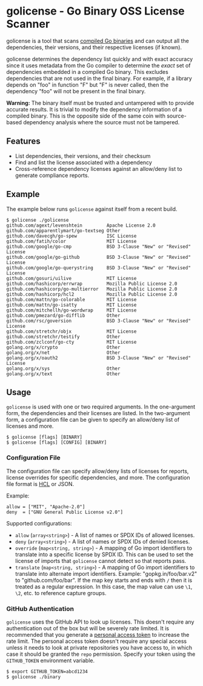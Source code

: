 # golicense - Go Binary OSS License Scanner

golicense is a tool that scans [compiled Go binaries](https://golang.org/)
and can output all the dependencies, their versions, and their respective
licenses (if known).

golicense determines the dependency list quickly and with exact accuracy
since it uses metadata from the Go compiler to determine the _exact_ set of
dependencies embedded in a compiled Go binary. This excludes dependencies that
are not used in the final binary. For example, if a library depends on "foo"
in function "F" but "F" is never called, then the dependency "foo" will not
be present in the final binary.

**Warning:** The binary itself must be trusted and untampered with to provide
accurate results. It is trivial to modify the dependency information of a
compiled binary. This is the opposite side of the same coin with source-based
dependency analysis where the source must not be tampered.

## Features

  * List dependencies, their versions, and their checksum
  * Find and list the license associated with a dependency
  * Cross-reference dependency licenses against an allow/deny list to
    generate compliance reports.

## Example

The example below runs `golicense` against itself from a recent build.

```
$ golicense ./golicense
github.com/agext/levenshtein         Apache License 2.0
github.com/apparentlymart/go-textseg Other
github.com/davecgh/go-spew           ISC License
github.com/fatih/color               MIT License
github.com/google/go-cmp             BSD 3-Clause "New" or "Revised" License
github.com/google/go-github          BSD 3-Clause "New" or "Revised" License
github.com/google/go-querystring     BSD 3-Clause "New" or "Revised" License
github.com/gosuri/uilive             MIT License
github.com/hashicorp/errwrap         Mozilla Public License 2.0
github.com/hashicorp/go-multierror   Mozilla Public License 2.0
github.com/hashicorp/hcl2            Mozilla Public License 2.0
github.com/mattn/go-colorable        MIT License
github.com/mattn/go-isatty           MIT License
github.com/mitchellh/go-wordwrap     MIT License
github.com/pmezard/go-difflib        Other
github.com/rsc/goversion             BSD 3-Clause "New" or "Revised" License
github.com/stretchr/objx             MIT License
github.com/stretchr/testify          Other
github.com/zclconf/go-cty            MIT License
golang.org/x/crypto                  Other
golang.org/x/net                     Other
golang.org/x/oauth2                  BSD 3-Clause "New" or "Revised" License
golang.org/x/sys                     Other
golang.org/x/text                    Other
```

## Usage

`golicense` is used with one or two required arguments. In the one-argument
form, the dependencies and their licenses are listed. In the two-argument
form, a configuration file can be given to specify an allow/deny list of
licenses and more.

```
$ golicense [flags] [BINARY]
$ golicense [flags] [CONFIG] [BINARY]
```

### Configuration File

The configuration file can specify allow/deny lists of licenses for reports,
license overrides for specific dependencies, and more. The configuration file
format is [HCL](https://github.com/hashicorp/hcl2) or JSON.

Example:

```hcl
allow = ["MIT", "Apache-2.0"]
deny  = ["GNU General Public License v2.0"]
```

Supported configurations:

  * `allow` (`array<string>`) - A list of names or SPDX IDs of allowed licenses.
  * `deny` (`array<string>`) - A list of names or SPDX IDs of denied licenses.
  * `override` (`map<string, string>`) - A mapping of Go import identifiers
    to translate into a specific license by SPDX ID. This can be used to
	set the license of imports that `golicense` cannot detect so that reports
	pass.
  * `translate` (`map<string, string>`) - A mapping of Go import identifiers
    to translate into alternate import identifiers. Example:
	"gopkg.in/foo/bar.v2" to "github.com/foo/bar". If the map key starts and
	ends with `/` then it is treated as a regular expression. In this case,
	the map value can use `\1`, `\2`, etc. to reference capture groups.

### GitHub Authentication

`golicense` uses the GitHub API to look up licenses. This doesn't require
any authentication out of the box but will be severely rate limited.
It is recommended that you generate a [personal access token](https://help.github.com/articles/creating-a-personal-access-token-for-the-command-line/) to increase the rate limit. The personal access token doesn't require any
special access unless it needs to look at private repositories you have
access to, in which case it should be granted the `repo` permission.
Specify your token using the `GITHUB_TOKEN` environment variable.

```
$ export GITHUB_TOKEN=abcd1234
$ golicense ./binary
```
